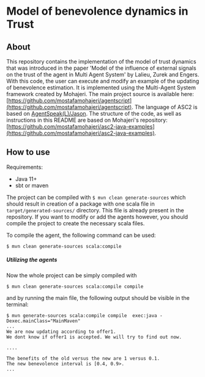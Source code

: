 # Model of benevolence dynamics in Trust
## About
This repository contains the implementation of the model of trust dynamics that was introduced in the paper 'Model of the influence of external signals on the trust of the agent in Multi Agent System' by Lalieu, Zurek and Engers. With this code, the user can execute and modify an example of the updating of benevolence estimation. It is implemented using the Multi-Agent System framework created by Mohajeri. The main project source is available here: [https://github.com/mostafamohajeri/agentscript](https://github.com/mostafamohajeri/agentscript). The language of ASC2 is based on [AgentSpeak(L)/Jason](https://github.com/jason-lang/jason). The structure of the code, as well as instructions in this README are based on Mohajeri's repository:  [https://github.com/mostafamohajeri/asc2-java-examples](https://github.com/mostafamohajeri/asc2-java-examples).

## How to use

Requirements:
* Java 11+
* sbt or maven

The project can be compiled with `$ mvn clean generate-sources` which should result in creation of a package with one scala file in `target/generated-sources/` directory. This file is already present in the repository. If you want to modify or add the agents however, you should compile the project to create the necessary scala files.

To compile the agent, the following command can be used:

```$ mvn clean generate-sources scala:compile```

##### Utilizing the agents

Now the whole project can be simply compiled with
```
$ mvn clean generate-sources scala:compile compile
```
and by running the main file, the following output should be visible in the terminal: 
```
$ mvn generate-sources scala:compile compile  exec:java -Dexec.mainClass="MainMaven"
...
We are now updating according to offer1.
We dont know if offer1 is accepted. We will try to find out now.

....

The benefits of the old versus the new are 1 versus 0.1.
The new benevolence interval is [0.4, 0.9>.
...
```
